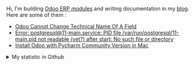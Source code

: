 Hi, I'm building [Odoo ERP modules](https://apps.odoo.com/apps/browse?repo_maintainer_id=276647) and writing documentation in my [blog](https://blog.altela.net). Here are some of them :
<!-- BLOG-POST-LIST:START -->
- [Odoo Cannot Change Technical Name Of A Field](https://blog.altela.net/2023/01/odoo-cannot-change-technical-name-of.html)
- [Error: postgresql@11-main.service: PID file /var/run/postgresql/11-main.pid not readable &lpar;yet?&rpar; after start: No such file or directory](https://blog.altela.net/2023/01/error-postgresql11-mainservice-pid-file.html)
- [Install Odoo with Pycharm Community Version in Mac](https://blog.altela.net/2023/01/install-odoo-with-pycharm-community.html)
<!-- BLOG-POST-LIST:END -->


<details>
    <summary>My statistic in Github</summary>
<div>

<img height="154" src="https://github-readme-stats.vercel.app/api?username=altela&count_private=true&theme=github_dark&hide_border=true&show_icons=true&include_all_commits=true&hide_rank=false&custom_title=Activity%20On%20GitHub" />
  
<img height="154" src="https://github-readme-stats.vercel.app/api/top-langs/?username=altela&layout=compact&theme=github_dark&&langs_count=10&hide_border=true&custom_title=Repository's%20Composition%20Languages" />
</div>
    
<!--START_SECTION:waka-->

```text
Python             17 hrs 12 mins  ██████████████████░░░░░░░   71.46 %
XML                2 hrs 46 mins   ███░░░░░░░░░░░░░░░░░░░░░░   11.52 %
SCSS               1 hr 11 mins    █▒░░░░░░░░░░░░░░░░░░░░░░░   04.96 %
CSS                1 hr 10 mins    █▒░░░░░░░░░░░░░░░░░░░░░░░   04.86 %
HTML               47 mins         ▓░░░░░░░░░░░░░░░░░░░░░░░░   03.27 %
Text               27 mins         ▒░░░░░░░░░░░░░░░░░░░░░░░░   01.92 %
```

<!--END_SECTION:waka-->

</details>

<!-- Waka documentation : https://medium.com/@JakenH/show-off-your-coding-stats-on-your-github-profile-using-wakatime-ce3ceb1063b5 -->
